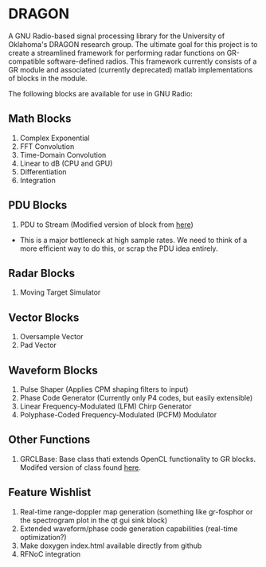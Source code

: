 # DRAGON
A GNU Radio-based signal processing library for the University of Oklahoma's
DRAGON research group. The ultimate goal for this project is to create a
streamlined framework for performing radar functions on GR-compatible
software-defined radios. This framework currently consists of a GR module and
associated (currently deprecated) matlab implementations of blocks in the
module.

The following blocks are available for use in GNU Radio:

## Math Blocks
1. Complex Exponential
2. FFT Convolution
3. Time-Domain Convolution
4. Linear to dB (CPU and GPU)
5. Differentiation
6. Integration

## PDU Blocks
1. PDU to Stream
(Modified version of block from [here](https://github.com/sandialabs/gr-pdu_utils))

- This is a major bottleneck at high sample rates. We need to think of a more
    efficient way to do this, or scrap the PDU idea entirely.
## Radar Blocks
1. Moving Target Simulator

## Vector Blocks
1. Oversample Vector
2. Pad Vector

## Waveform Blocks
1. Pulse Shaper (Applies CPM shaping filters to input)
2. Phase Code Generator (Currently only P4 codes, but easily extensible)
3. Linear Frequency-Modulated (LFM) Chirp Generator
4. Polyphase-Coded Frequency-Modulated (PCFM) Modulator

## Other Functions
1. GRCLBase: Base class thati extends OpenCL functionality to GR blocks.
Modifed version of class found [here](https://github.com/ghostop14/gr-clenabled).
## Feature Wishlist
1. Real-time range-doppler map generation (something like gr-fosphor or the
spectrogram plot in the qt gui sink block)
2. Extended waveform/phase code generation capabilities (real-time optimization?)
3. Make doxygen index.html available directly from github
4. RFNoC integration

